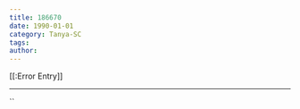 ```yaml
---
title: 186670
date: 1990-01-01
category: Tanya-SC
tags: 
author: 
---
```


[[:Error Entry]]

---



``
